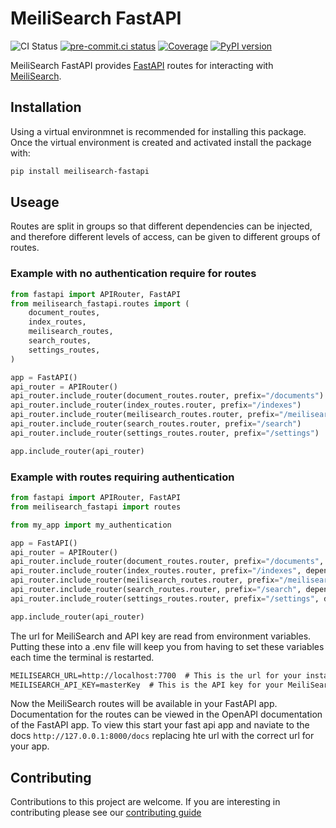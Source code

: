 # MeiliSearch FastAPI

![CI Status](https://github.com/sanders41/meilisearch-fastapi/workflows/CI/badge.svg?branch=main&event=push)
[![pre-commit.ci status](https://results.pre-commit.ci/badge/github/sanders41/meilisearch-fastapi/main.svg)](https://results.pre-commit.ci/latest/github/sanders41/meilisearch-fastapi/main)
[![Coverage](https://codecov.io/gh/sanders41/meilisearch-fastapi/branch/main/graphs/badge.svg?branch=main)](https://codecov.io/gh/sanders41/meilisearch-fastapi)
[![PyPI version](https://badge.fury.io/py/meilisearch-fastapi.svg)](https://badge.fury.io/py/meilisearch-fastapi)

MeiliSearch FastAPI provides [FastAPI](https://fastapi.tiangolo.com/) routes for interacting with [MeiliSearch](https://www.meilisearch.com/).

## Installation

Using a virtual environmnet is recommended for installing this package. Once the virtual environment is created and activated install the package with:

```sh
pip install meilisearch-fastapi
```

## Useage

Routes are split in groups so that different dependencies can be injected, and therefore different levels of access, can be given to different groups of routes.

### Example with no authentication require for routes

```py
from fastapi import APIRouter, FastAPI
from meilisearch_fastapi.routes import (
    document_routes,
    index_routes,
    meilisearch_routes,
    search_routes,
    settings_routes,
)

app = FastAPI()
api_router = APIRouter()
api_router.include_router(document_routes.router, prefix="/documents")
api_router.include_router(index_routes.router, prefix="/indexes")
api_router.include_router(meilisearch_routes.router, prefix="/meilisearch")
api_router.include_router(search_routes.router, prefix="/search")
api_router.include_router(settings_routes.router, prefix="/settings")

app.include_router(api_router)
```

### Example with routes requiring authentication

```py
from fastapi import APIRouter, FastAPI
from meilisearch_fastapi import routes

from my_app import my_authentication

app = FastAPI()
api_router = APIRouter()
api_router.include_router(document_routes.router, prefix="/documents", dependeincies=[Depends(my_authentication)])
api_router.include_router(index_routes.router, prefix="/indexes", dependeincies=[Depends(my_authentication)])
api_router.include_router(meilisearch_routes.router, prefix="/meilisearch", dependeincies=[Depends(my_authentication)])
api_router.include_router(search_routes.router, prefix="/search", dependeincies=[Depends(my_authentication)])
api_router.include_router(settings_routes.router, prefix="/settings", dependeincies=[Depends(my_authentication)])

app.include_router(api_router)
```

The url for MeiliSearch and API key are read from environment variables. Putting these into a .env
file will keep you from having to set these variables each time the terminal is restarted.

```txt
MEILISEARCH_URL=http://localhost:7700  # This is the url for your instance of MeiliSearch
MEILISEARCH_API_KEY=masterKey  # This is the API key for your MeiliSearch instance
```

Now the MeiliSearch routes will be available in your FastAPI app. Documentation for the routes can be viewed in the OpenAPI documentation of the FastAPI app. To view this start your fast api app and naviate to the docs `http://127.0.0.1:8000/docs` replacing hte url with the correct url for your app.

## Contributing

Contributions to this project are welcome. If you are interesting in contributing please see our [contributing guide](CONTRIBUTING.md)
